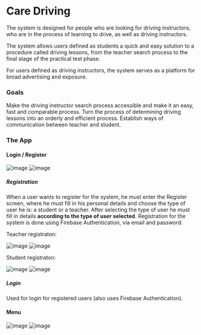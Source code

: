 # Care Driving
The system is designed for people who are looking for driving instructors, who are in the process of learning to drive, as well as driving instructors.

The system allows users defined as students a quick and easy solution to a procedure called driving lessons, from the teacher search process to the final stage of the practical test phase.

For users defined as driving instructors, the system serves as a platform for broad advertising and exposure.
### Goals
Make the driving instructor search process accessible and make it an easy, fast and comparable process.
Turn the process of determining driving lessons into an orderly and efficient process.
Establish ways of communication between teacher and student.

### The App
#### Login / Register
![image](https://user-images.githubusercontent.com/44946807/88770307-4ca62080-d186-11ea-8fd5-dc5a846f6a21.png)    ![image](https://user-images.githubusercontent.com/44946807/88771541-0f429280-d188-11ea-9080-eaecce3d3b25.png)
 
##### Registration
When a user wants to register for the system, he must enter the Register screen, where he must fill in his personal details and choose the type of user he is: a student or a teacher.
After selecting the type of user he must fill in details **according to the type of user selected**.
Registration for the system is done using Firebase Authentication, via email and password.

Teacher registraton:

![image](https://user-images.githubusercontent.com/44946807/88771908-9b54ba00-d188-11ea-86fb-01cd82492db6.png)  ![image](https://user-images.githubusercontent.com/44946807/88770977-3d73a280-d187-11ea-8bd1-686f2371933c.png)

Student registraton:

![image](https://user-images.githubusercontent.com/44946807/88770171-136db080-d186-11ea-91ad-8e2c0ce95d05.png)    ![image](https://user-images.githubusercontent.com/44946807/88771348-c8ed3380-d187-11ea-9efd-d65721717249.png)


##### Login
Used for login for registered users (also uses Firebase Authentication).

#### Menu
![image](https://user-images.githubusercontent.com/44946807/88772332-4cf3eb00-d189-11ea-9522-a452c1842c4b.png)   ![image](https://user-images.githubusercontent.com/44946807/88772548-9c3a1b80-d189-11ea-9a8d-a47f17c2e163.png)


